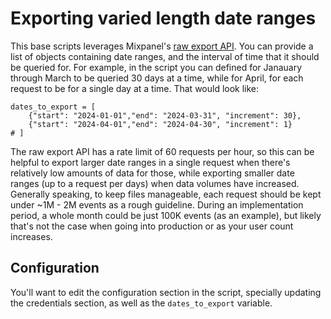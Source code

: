 # Exporting varied length date ranges

This base scripts leverages Mixpanel's [raw export API](https://developer.mixpanel.com/reference/raw-event-export). You can provide a list of objects containing date ranges, and the interval of time that it should be queried for. For example, in the script you can defined for Janauary through March to be queried 30 days at a time, while for April, for each request to be for a single day at a time. That would look like:

```
dates_to_export = [
    {"start": "2024-01-01","end": "2024-03-31", "increment": 30},
    {"start": "2024-04-01","end": "2024-04-30", "increment": 1}
# ]
```

The raw export API has a rate limit of 60 requests per hour, so this can be helpful to export larger date ranges in a single request when there's relatively low amounts of data for those, while exporting smaller date ranges (up to a request per days) when data volumes have increased. Generally speaking, to keep files manageable, each request should be kept under ~1M - 2M events as a rough guideline. During an implementation period, a whole month could be just 100K events (as an example), but likely that's not the case when going into production or as your user count increases.

## Configuration

You'll want to edit the configuration section in the script, specially updating the credentials section, as well as the `dates_to_export` variable.
